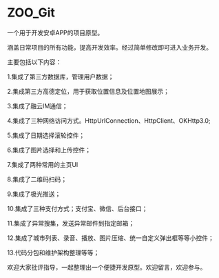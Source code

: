 # ZOO_Git

一个用于开发安卓APP的项目原型。

涵盖日常项目的所有功能，提高开发效率。经过简单修改即可进入业务开发。


主要包括以下内容：

1.集成了第三方数据库，管理用户数据；

2.集成第三方高德定位，用于获取位置信息及位置地图展示；

3.集成了融云IM通信；

4.集成了三种网络访问方式。HttpUrlConnection、HttpClient、OKHttp3.0;

5.集成了日期选择滚轮控件；

6.集成了图片选择和上传控件；

7.集成了两种常用的主页UI

8.集成了二维码扫码；

9.集成了极光推送；

10.集成了三种支付方式；支付宝、微信、后台接口；

11.集成了异常搜集，发送异常邮件到指定邮箱；

12.集成了城市列表、录音、播放、图片压缩、统一自定义弹出框等等小控件；

13.代码分包和维护架构整理等等；

欢迎大家批评指导，一起整理出一个便捷开发原型。欢迎留言，欢迎参与。

